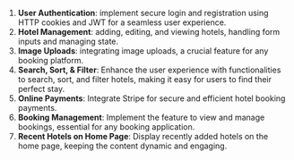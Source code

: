 1. **User Authentication**: implement secure login and registration using HTTP cookies and JWT for a seamless user experience.
2. **Hotel Management**: adding, editing, and viewing hotels, handling form inputs and managing state.
3. **Image Uploads**:  integrating image uploads, a crucial feature for any booking platform.
4. **Search, Sort, & Filter**: Enhance the user experience with functionalities to search, sort, and filter hotels, making it easy for users to find their perfect stay.
5. **Online Payments**: Integrate Stripe for secure and efficient hotel booking payments.
6. **Booking Management**: Implement the feature to view and manage bookings, essential for any booking application.
7. **Recent Hotels on Home Page**: Display recently added hotels on the home page, keeping the content dynamic and engaging.
